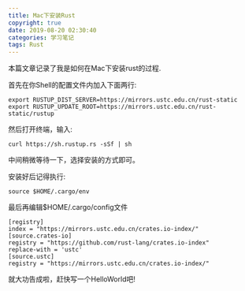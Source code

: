```yaml
---
title: Mac下安装Rust
copyright: true
date: 2019-08-20 02:30:40
categories: 学习笔记
tags: Rust
---
```


本篇文章记录了我是如何在Mac下安装rust的过程.

<!--more-->

首先在你Shell的配置文件内加入下面两行:

~~~
export RUSTUP_DIST_SERVER=https://mirrors.ustc.edu.cn/rust-static
export RUSTUP_UPDATE_ROOT=https://mirrors.ustc.edu.cn/rust-static/rustup
~~~

然后打开终端，输入:

~~~
curl https://sh.rustup.rs -sSf | sh
~~~

中间稍微等待一下，选择安装的方式即可。

安装好后记得执行:

~~~
source $HOME/.cargo/env
~~~

最后再编辑$HOME/.cargo/config文件

~~~
[registry]
index = "https://mirrors.ustc.edu.cn/crates.io-index/"
[source.crates-io]
registry = "https://github.com/rust-lang/crates.io-index"
replace-with = 'ustc'
[source.ustc]
registry = "https://mirrors.ustc.edu.cn/crates.io-index/"
~~~
就大功告成啦，赶快写一个HelloWorld吧!
